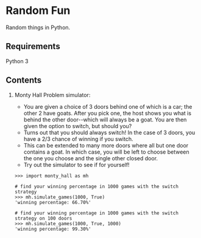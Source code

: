 # Random Fun
Random things in Python.

## Requirements
Python 3

## Contents
1. Monty Hall Problem simulator:
    - You are given a choice of 3 doors behind one of which is a car; the other 2 have goats. After you pick one, the host shows you what is behind the other door--which will always be a goat. You are then given the option to switch, but should you?
    - Turns out that you should always switch! In the case of 3 doors, you have a 2/3 chance of winning if you switch.
    - This can be extended to many more doors where all but one door contains a goat. In which case, you will be left to choose between the one you choose and the single other closed door.
    - Try out the simulator to see if for yourself!

    ```
    >>> import monty_hall as mh

    # find your winning percentage in 1000 games with the switch strategy
    >>> mh.simulate_games(1000, True)
    'winning percentage: 66.70%'

    # find your winning percentage in 1000 games with the switch strategy on 100 doors
    >>> mh.simulate_games(1000, True, 1000)
    'winning percentage: 99.30%'
    ```
